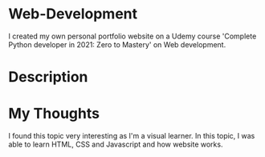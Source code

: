 # Web-Development

I created my own personal portfolio website on a Udemy course 'Complete Python developer in 2021: Zero to Mastery' on Web development. 

# Description


# My Thoughts

I found this topic very interesting as I'm a visual learner. In this topic, I was able to learn HTML, CSS and Javascript and how website works. 

